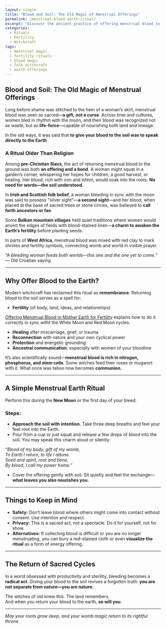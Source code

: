 ```yaml
---
layout: single
title: "Blood and Soil: The Old Magic of Menstrual Offerings"
permalink: /menstrual-blood-earth-ritual/
excerpt: "Discover the ancient practice of offering menstrual blood to the Earth. Rooted in fertility rites, moon cycles, and folk traditions, this ritual honors the sacred bond between womb and soil."
categories:
  - Rituals
  - Fertility
  - Witchcraft
tags:
  - menstrual magic
  - fertility rituals
  - blood magic
  - folk witchcraft
  - earth offerings
---
```


## Blood and Soil: The Old Magic of Menstrual Offerings

Long before shame was stitched to the hem of a woman’s skirt, menstrual blood was seen as sacred—**a gift, not a curse**. Across time and cultures, women bled in rhythm with the moon, and their blood was recognized not as waste, but as **life-force**—capable of nourishing both land and lineage.

In the old ways, it was said that **to give your blood to the soil was to speak directly to the Earth**.

### A Ritual Older Than Religion

Among **pre-Christian Slavs**, the act of returning menstrual blood to the ground was both **an offering and a bond**. A woman might squat in a garden’s corner, whispering her hopes for children, a good harvest, or healing. Her blood, rich with iron and intent, would soak into the roots. **No need for words—the soil understood.**

In **Irish and Scottish folk belief**, a woman bleeding in sync with the moon was said to possess "silver sight"—**a second sight**—and her blood, when placed at the base of sacred trees or stone circles, was believed to **call forth ancestors or fae**.

Some **Balkan mountain villages** held quiet traditions where women would anoint the edges of fields with blood-stained linen—**a charm to awaken the Earth’s fertility** before planting seeds.

In parts of **West Africa**, menstrual blood was mixed with red clay to mark shrines and fertility symbols, connecting womb and world in visible prayer.

*“A bleeding woman feeds both worlds—this one and the one yet to come.”* — Old Croatian saying

---

## Why Offer Blood to the Earth?

Modern witchcraft has reclaimed this ritual as **remembrance**. Returning blood to the soil serves as a spell for:

- **Fertility** (of body, land, ideas, and relationships)

[Offering Menstrual Blood to Mother Earth for Fertility](/fertility-rituals-menstrual-magic/) explains how to do it correctly in sync witht the White Moon and Red Moon cycles. 
- **Healing** after miscarriage, grief, or trauma  
- **Reconnection** with nature and your own cyclical power  
- **Protection** and energetic grounding  
- **Ancestral communication**, especially with women of your bloodline

It’s also scientifically sound—**menstrual blood is rich in nitrogen, phosphorus, and stem cells**. Some witches feed their roses or mugwort with it. What once was taboo now becomes **communion.**

---

## A Simple Menstrual Earth Ritual

Perform this during the **New Moon** or the first day of your bleed.

### Steps:
- **Approach the soil with intention.** Take three deep breaths and feel your feet root into the Earth.
- Pour from a cup or just squat and release a few drops of blood into the soil. You may speak this charm aloud or silently:

*“Blood of my body, gift of my womb,  
To Earth I return, to life I attune.  
Seed and spirit, root and bone,  
By blood, I call my power home.”*

- Cover the offering gently with soil. Sit quietly and feel the exchange—**what leaves you also nourishes you.**

---

## Things to Keep in Mind

- **Safety:** Don’t leave blood where others might come into contact without consent. Use intention and respect.
- **Privacy:** This is a sacred act, not a spectacle. Do it for yourself, not for show.
- **Alternatives:** If collecting blood is difficult or you are no longer menstruating, you can bury a red-stained cloth or even **visualize the ritual** as a form of energy offering. 

---

## The Return of Sacred Cycles

In a world obsessed with productivity and sterility, bleeding becomes a **radical act**. Giving your blood to the soil revives a forgotten truth: **you are not separate from nature—you are nature.**

The witches of old knew this. The land remembers.  
And when you return your blood to the earth, **so will you.**

---

*May your roots grow deep, and your womb magic return to its rightful throne.*

